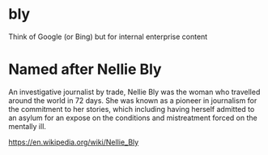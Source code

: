 # bly
Think of Google (or Bing) but for internal enterprise content

# Named after Nellie Bly

An investigative journalist by trade, Nellie Bly was the woman who travelled around the world in 72 days. She was known as a pioneer in journalism for the commitment to her stories, which including having herself admitted to an asylum for an expose on the conditions and mistreatment forced on the mentally ill.

https://en.wikipedia.org/wiki/Nellie_Bly
